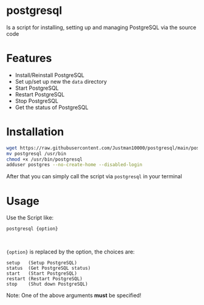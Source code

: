 # postgresql

Is a script for installing, setting up and managing PostgreSQL via the source code

# Features

- Install/Reinstall PostgreSQL
- Set up/set up new the ``data`` directory
- Start PostgreSQL
- Restart PostgreSQL
- Stop PostgreSQL
- Get the status of PostgreSQL

# Installation

```bash
wget https://raw.githubusercontent.com/Justman10000/postgresql/main/postgresql
mv postgresql /usr/bin
chmod +x /usr/bin/postgresql
adduser postgres --no-create-home --disabled-login
```

After that you can simply call the script via ``postgresql`` in your terminal

# Usage

Use the Script like:

``postgresql {option}``

<br>

``{option}`` is replaced by the option, the choices are:
```
setup   (Setup PostgreSQL)
status  (Get PostgreSQL status)
start   (Start PostgreSQL)
restart (Restart PostgreSQL)
stop    (Shut down PostgreSQL)
```

Note: One of the above arguments **must** be specified!